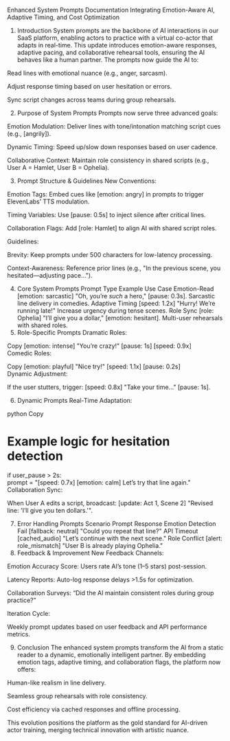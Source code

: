 Enhanced System Prompts Documentation
Integrating Emotion-Aware AI, Adaptive Timing, and Cost Optimization

1. Introduction
System prompts are the backbone of AI interactions in our SaaS platform, enabling actors to practice with a virtual co-actor that adapts in real-time. This update introduces emotion-aware responses, adaptive pacing, and collaborative rehearsal tools, ensuring the AI behaves like a human partner. The prompts now guide the AI to:

Read lines with emotional nuance (e.g., anger, sarcasm).

Adjust response timing based on user hesitation or errors.

Sync script changes across teams during group rehearsals.

2. Purpose of System Prompts
Prompts now serve three advanced goals:

Emotion Modulation: Deliver lines with tone/intonation matching script cues (e.g., [angrily]).

Dynamic Timing: Speed up/slow down responses based on user cadence.

Collaborative Context: Maintain role consistency in shared scripts (e.g., User A = Hamlet, User B = Ophelia).

3. Prompt Structure & Guidelines
New Conventions:

Emotion Tags: Embed cues like [emotion: angry] in prompts to trigger ElevenLabs’ TTS modulation.

Timing Variables: Use [pause: 0.5s] to inject silence after critical lines.

Collaboration Flags: Add [role: Hamlet] to align AI with shared script roles.

Guidelines:

Brevity: Keep prompts under 500 characters for low-latency processing.

Context-Awareness: Reference prior lines (e.g., "In the previous scene, you hesitated—adjusting pace...").

4. Core System Prompts
Prompt Type	Example	Use Case
Emotion-Read	[emotion: sarcastic] "Oh, you’re *such* a hero," [pause: 0.3s].	Sarcastic line delivery in comedies.
Adaptive Timing	[speed: 1.2x] "Hurry! We’re running late!"	Increase urgency during tense scenes.
Role Sync	[role: Ophelia] "I’ll give you a dollar," [emotion: hesitant].	Multi-user rehearsals with shared roles.
5. Role-Specific Prompts
Dramatic Roles:

Copy
[emotion: intense] "You’re crazy!" [pause: 1s] [speed: 0.9x]  
Comedic Roles:

Copy
[emotion: playful] "Nice try!" [speed: 1.1x] [pause: 0.2s]  
Dynamic Adjustment:

If the user stutters, trigger: [speed: 0.8x] "Take your time..." [pause: 1s].

6. Dynamic Prompts
Real-Time Adaptation:

python
Copy
# Example logic for hesitation detection  
if user_pause > 2s:  
    prompt = "[speed: 0.7x] [emotion: calm] Let’s try that line again."  
Collaboration Sync:

When User A edits a script, broadcast: [update: Act 1, Scene 2] "Revised line: 'I’ll give you ten dollars.'".

7. Error Handling Prompts
Scenario	Prompt Response
Emotion Detection Fail	[fallback: neutral] "Could you repeat that line?"
API Timeout	[cached_audio] "Let’s continue with the next scene."
Role Conflict	[alert: role_mismatch] "User B is already playing Ophelia."
8. Feedback & Improvement
New Feedback Channels:

Emotion Accuracy Score: Users rate AI’s tone (1–5 stars) post-session.

Latency Reports: Auto-log response delays >1.5s for optimization.

Collaboration Surveys: “Did the AI maintain consistent roles during group practice?”

Iteration Cycle:

Weekly prompt updates based on user feedback and API performance metrics.

9. Conclusion
The enhanced system prompts transform the AI from a static reader to a dynamic, emotionally intelligent partner. By embedding emotion tags, adaptive timing, and collaboration flags, the platform now offers:

Human-like realism in line delivery.

Seamless group rehearsals with role consistency.

Cost efficiency via cached responses and offline processing.

This evolution positions the platform as the gold standard for AI-driven actor training, merging technical innovation with artistic nuance.